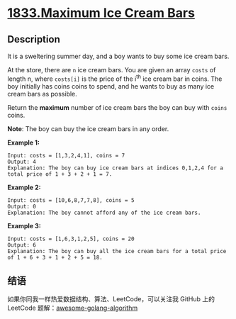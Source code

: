 # [1833.Maximum Ice Cream Bars][title]

## Description
It is a sweltering summer day, and a boy wants to buy some ice cream bars.

At the store, there are `n` ice cream bars. You are given an array `costs` of length n, where `costs[i]` is the price of the i<sup>th</sup> ice cream bar in coins. The boy initially has coins coins to spend, and he wants to buy as many ice cream bars as possible. 

Return the **maximum** number of ice cream bars the boy can buy with `coins` coins.

**Note**: The boy can buy the ice cream bars in any order.

**Example 1:**

```
Input: costs = [1,3,2,4,1], coins = 7
Output: 4
Explanation: The boy can buy ice cream bars at indices 0,1,2,4 for a total price of 1 + 3 + 2 + 1 = 7.
```

**Example 2:**

```
Input: costs = [10,6,8,7,7,8], coins = 5
Output: 0
Explanation: The boy cannot afford any of the ice cream bars.
```

**Example 3:**

```
Input: costs = [1,6,3,1,2,5], coins = 20
Output: 6
Explanation: The boy can buy all the ice cream bars for a total price of 1 + 6 + 3 + 1 + 2 + 5 = 18.
```

## 结语

如果你同我一样热爱数据结构、算法、LeetCode，可以关注我 GitHub 上的 LeetCode 题解：[awesome-golang-algorithm][me]

[title]: https://leetcode.com/problems/maximum-ice-cream-bars/
[me]: https://github.com/kylesliu/awesome-golang-algorithm
